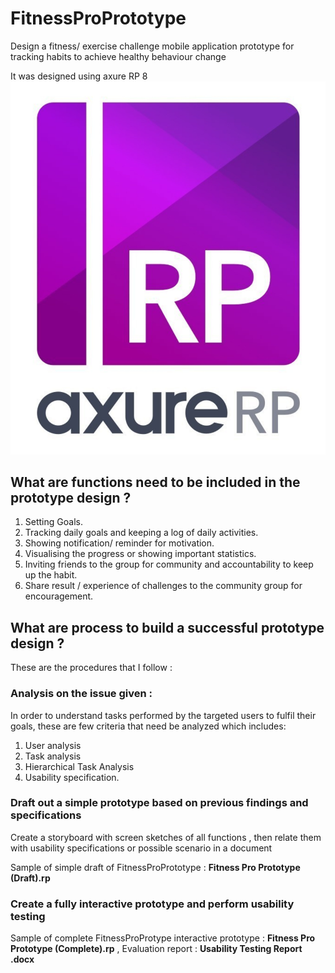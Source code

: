 # FitnessProPrototype
Design a fitness/ exercise challenge mobile application prototype for tracking habits to achieve healthy behaviour change

It was designed using axure RP 8
![Logo of AxureRP8](https://github.com/lowzijian/FitnessProPrototype/blob/master/Images/axureLogo.jpg)

## What are functions need to be included in the prototype design ?
1. Setting Goals.
2. Tracking daily goals and keeping a log of daily activities.
3. Showing notification/ reminder for motivation.
4. Visualising the progress or showing important statistics.
5. Inviting friends to the group for community and accountability to keep up the habit.
6. Share result / experience of challenges to the community group for encouragement.

## What are process to build a successful prototype design ?
These are the procedures that I follow : 

### Analysis on the issue given :
In order to understand tasks performed by the targeted users to fulfil their goals, these are few criteria that need be analyzed 
which includes:

1. User analysis
2. Task analysis
3. Hierarchical Task Analysis
4. Usability specification.

### Draft out a simple prototype based on previous findings and specifications
Create a storyboard with screen sketches of all functions , then relate them with usability specifications or possible scenario
in a document

Sample of simple draft of FitnessProPrototype : **Fitness Pro Prototype (Draft).rp**

### Create a fully interactive prototype and perform usability testing
Sample of complete FitnessProProtype interactive prototype : **Fitness Pro Prototype (Complete).rp** ,
Evaluation report : **Usability Testing Report .docx**
